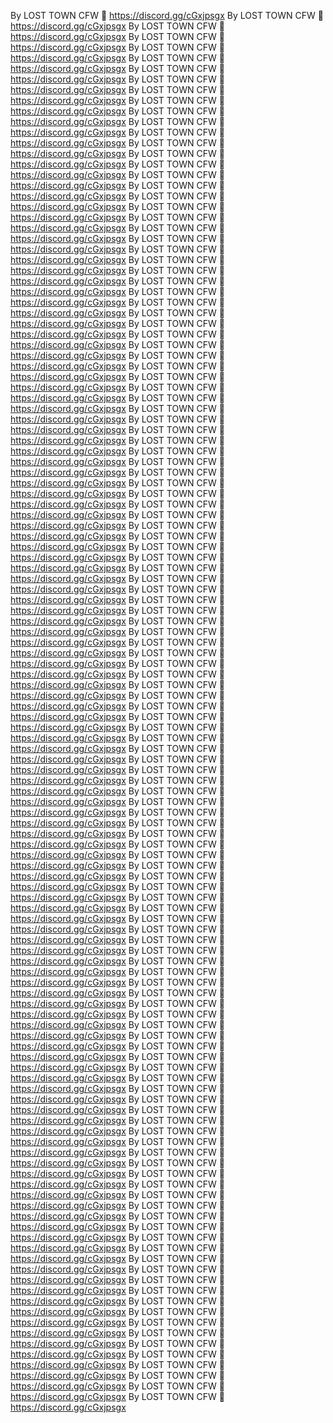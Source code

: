 By LOST TOWN CFW 👑
https://discord.gg/cGxjpsgx
By LOST TOWN CFW 👑
https://discord.gg/cGxjpsgx
By LOST TOWN CFW 👑
https://discord.gg/cGxjpsgx
By LOST TOWN CFW 👑
https://discord.gg/cGxjpsgx
By LOST TOWN CFW 👑
https://discord.gg/cGxjpsgx
By LOST TOWN CFW 👑
https://discord.gg/cGxjpsgx
By LOST TOWN CFW 👑
https://discord.gg/cGxjpsgx
By LOST TOWN CFW 👑
https://discord.gg/cGxjpsgx
By LOST TOWN CFW 👑
https://discord.gg/cGxjpsgx
By LOST TOWN CFW 👑
https://discord.gg/cGxjpsgx
By LOST TOWN CFW 👑
https://discord.gg/cGxjpsgx
By LOST TOWN CFW 👑
https://discord.gg/cGxjpsgx
By LOST TOWN CFW 👑
https://discord.gg/cGxjpsgx
By LOST TOWN CFW 👑
https://discord.gg/cGxjpsgx
By LOST TOWN CFW 👑
https://discord.gg/cGxjpsgx
By LOST TOWN CFW 👑
https://discord.gg/cGxjpsgx
By LOST TOWN CFW 👑
https://discord.gg/cGxjpsgx
By LOST TOWN CFW 👑
https://discord.gg/cGxjpsgx
By LOST TOWN CFW 👑
https://discord.gg/cGxjpsgx
By LOST TOWN CFW 👑
https://discord.gg/cGxjpsgx
By LOST TOWN CFW 👑
https://discord.gg/cGxjpsgx
By LOST TOWN CFW 👑
https://discord.gg/cGxjpsgx
By LOST TOWN CFW 👑
https://discord.gg/cGxjpsgx
By LOST TOWN CFW 👑
https://discord.gg/cGxjpsgx
By LOST TOWN CFW 👑
https://discord.gg/cGxjpsgx
By LOST TOWN CFW 👑
https://discord.gg/cGxjpsgx
By LOST TOWN CFW 👑
https://discord.gg/cGxjpsgx
By LOST TOWN CFW 👑
https://discord.gg/cGxjpsgx
By LOST TOWN CFW 👑
https://discord.gg/cGxjpsgx
By LOST TOWN CFW 👑
https://discord.gg/cGxjpsgx
By LOST TOWN CFW 👑
https://discord.gg/cGxjpsgx
By LOST TOWN CFW 👑
https://discord.gg/cGxjpsgx
By LOST TOWN CFW 👑
https://discord.gg/cGxjpsgx
By LOST TOWN CFW 👑
https://discord.gg/cGxjpsgx
By LOST TOWN CFW 👑
https://discord.gg/cGxjpsgx
By LOST TOWN CFW 👑
https://discord.gg/cGxjpsgx
By LOST TOWN CFW 👑
https://discord.gg/cGxjpsgx
By LOST TOWN CFW 👑
https://discord.gg/cGxjpsgx
By LOST TOWN CFW 👑
https://discord.gg/cGxjpsgx
By LOST TOWN CFW 👑
https://discord.gg/cGxjpsgx
By LOST TOWN CFW 👑
https://discord.gg/cGxjpsgx
By LOST TOWN CFW 👑
https://discord.gg/cGxjpsgx
By LOST TOWN CFW 👑
https://discord.gg/cGxjpsgx
By LOST TOWN CFW 👑
https://discord.gg/cGxjpsgx
By LOST TOWN CFW 👑
https://discord.gg/cGxjpsgx
By LOST TOWN CFW 👑
https://discord.gg/cGxjpsgx
By LOST TOWN CFW 👑
https://discord.gg/cGxjpsgx
By LOST TOWN CFW 👑
https://discord.gg/cGxjpsgx
By LOST TOWN CFW 👑
https://discord.gg/cGxjpsgx
By LOST TOWN CFW 👑
https://discord.gg/cGxjpsgx
By LOST TOWN CFW 👑
https://discord.gg/cGxjpsgx
By LOST TOWN CFW 👑
https://discord.gg/cGxjpsgx
By LOST TOWN CFW 👑
https://discord.gg/cGxjpsgx
By LOST TOWN CFW 👑
https://discord.gg/cGxjpsgx
By LOST TOWN CFW 👑
https://discord.gg/cGxjpsgx
By LOST TOWN CFW 👑
https://discord.gg/cGxjpsgx
By LOST TOWN CFW 👑
https://discord.gg/cGxjpsgx
By LOST TOWN CFW 👑
https://discord.gg/cGxjpsgx
By LOST TOWN CFW 👑
https://discord.gg/cGxjpsgx
By LOST TOWN CFW 👑
https://discord.gg/cGxjpsgx
By LOST TOWN CFW 👑
https://discord.gg/cGxjpsgx
By LOST TOWN CFW 👑
https://discord.gg/cGxjpsgx
By LOST TOWN CFW 👑
https://discord.gg/cGxjpsgx
By LOST TOWN CFW 👑
https://discord.gg/cGxjpsgx
By LOST TOWN CFW 👑
https://discord.gg/cGxjpsgx
By LOST TOWN CFW 👑
https://discord.gg/cGxjpsgx
By LOST TOWN CFW 👑
https://discord.gg/cGxjpsgx
By LOST TOWN CFW 👑
https://discord.gg/cGxjpsgx
By LOST TOWN CFW 👑
https://discord.gg/cGxjpsgx
By LOST TOWN CFW 👑
https://discord.gg/cGxjpsgx
By LOST TOWN CFW 👑
https://discord.gg/cGxjpsgx
By LOST TOWN CFW 👑
https://discord.gg/cGxjpsgx
By LOST TOWN CFW 👑
https://discord.gg/cGxjpsgx
By LOST TOWN CFW 👑
https://discord.gg/cGxjpsgx
By LOST TOWN CFW 👑
https://discord.gg/cGxjpsgx
By LOST TOWN CFW 👑
https://discord.gg/cGxjpsgx
By LOST TOWN CFW 👑
https://discord.gg/cGxjpsgx
By LOST TOWN CFW 👑
https://discord.gg/cGxjpsgx
By LOST TOWN CFW 👑
https://discord.gg/cGxjpsgx
By LOST TOWN CFW 👑
https://discord.gg/cGxjpsgx
By LOST TOWN CFW 👑
https://discord.gg/cGxjpsgx
By LOST TOWN CFW 👑
https://discord.gg/cGxjpsgx
By LOST TOWN CFW 👑
https://discord.gg/cGxjpsgx
By LOST TOWN CFW 👑
https://discord.gg/cGxjpsgx
By LOST TOWN CFW 👑
https://discord.gg/cGxjpsgx
By LOST TOWN CFW 👑
https://discord.gg/cGxjpsgx
By LOST TOWN CFW 👑
https://discord.gg/cGxjpsgx
By LOST TOWN CFW 👑
https://discord.gg/cGxjpsgx
By LOST TOWN CFW 👑
https://discord.gg/cGxjpsgx
By LOST TOWN CFW 👑
https://discord.gg/cGxjpsgx
By LOST TOWN CFW 👑
https://discord.gg/cGxjpsgx
By LOST TOWN CFW 👑
https://discord.gg/cGxjpsgx
By LOST TOWN CFW 👑
https://discord.gg/cGxjpsgx
By LOST TOWN CFW 👑
https://discord.gg/cGxjpsgx
By LOST TOWN CFW 👑
https://discord.gg/cGxjpsgx
By LOST TOWN CFW 👑
https://discord.gg/cGxjpsgx
By LOST TOWN CFW 👑
https://discord.gg/cGxjpsgx
By LOST TOWN CFW 👑
https://discord.gg/cGxjpsgx
By LOST TOWN CFW 👑
https://discord.gg/cGxjpsgx
By LOST TOWN CFW 👑
https://discord.gg/cGxjpsgx
By LOST TOWN CFW 👑
https://discord.gg/cGxjpsgx
By LOST TOWN CFW 👑
https://discord.gg/cGxjpsgx
By LOST TOWN CFW 👑
https://discord.gg/cGxjpsgx
By LOST TOWN CFW 👑
https://discord.gg/cGxjpsgx
By LOST TOWN CFW 👑
https://discord.gg/cGxjpsgx
By LOST TOWN CFW 👑
https://discord.gg/cGxjpsgx
By LOST TOWN CFW 👑
https://discord.gg/cGxjpsgx
By LOST TOWN CFW 👑
https://discord.gg/cGxjpsgx
By LOST TOWN CFW 👑
https://discord.gg/cGxjpsgx
By LOST TOWN CFW 👑
https://discord.gg/cGxjpsgx
By LOST TOWN CFW 👑
https://discord.gg/cGxjpsgx
By LOST TOWN CFW 👑
https://discord.gg/cGxjpsgx
By LOST TOWN CFW 👑
https://discord.gg/cGxjpsgx
By LOST TOWN CFW 👑
https://discord.gg/cGxjpsgx
By LOST TOWN CFW 👑
https://discord.gg/cGxjpsgx
By LOST TOWN CFW 👑
https://discord.gg/cGxjpsgx
By LOST TOWN CFW 👑
https://discord.gg/cGxjpsgx
By LOST TOWN CFW 👑
https://discord.gg/cGxjpsgx
By LOST TOWN CFW 👑
https://discord.gg/cGxjpsgx
By LOST TOWN CFW 👑
https://discord.gg/cGxjpsgx
By LOST TOWN CFW 👑
https://discord.gg/cGxjpsgx
By LOST TOWN CFW 👑
https://discord.gg/cGxjpsgx
By LOST TOWN CFW 👑
https://discord.gg/cGxjpsgx
By LOST TOWN CFW 👑
https://discord.gg/cGxjpsgx
By LOST TOWN CFW 👑
https://discord.gg/cGxjpsgx
By LOST TOWN CFW 👑
https://discord.gg/cGxjpsgx
By LOST TOWN CFW 👑
https://discord.gg/cGxjpsgx
By LOST TOWN CFW 👑
https://discord.gg/cGxjpsgx
By LOST TOWN CFW 👑
https://discord.gg/cGxjpsgx
By LOST TOWN CFW 👑
https://discord.gg/cGxjpsgx
By LOST TOWN CFW 👑
https://discord.gg/cGxjpsgx
By LOST TOWN CFW 👑
https://discord.gg/cGxjpsgx